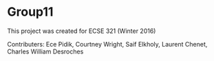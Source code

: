 # Group11

This project was created for ECSE 321 (Winter 2016)

Contributers: Ece Pidik, Courtney Wright, Saif Elkholy, Laurent Chenet, Charles William Desroches
